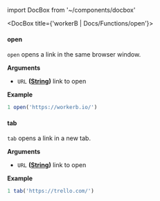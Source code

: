 import DocBox from '~/components/docbox'

<DocBox title={'workerB | Docs/Functions/open'}>

#### **open**

`open` opens a link in the same browser window.

**Arguments**

-   `URL` **([String](https://developer.mozilla.org/docs/Web/JavaScript/Reference/Global_Objects/String))** link to open

**Example**

```javascript
1 open('https://workerb.io/')
```

#### **tab**

`tab` opens a link in a new tab.

**Arguments**

-   `URL` **([String](https://developer.mozilla.org/docs/Web/JavaScript/Reference/Global_Objects/String))** link to open

**Example**

```javascript
1 tab('https://trello.com/')
```

</DocBox>
